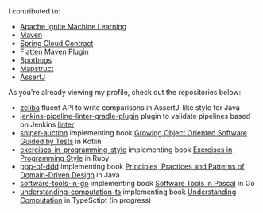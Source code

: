 <br>


I contributed to:
* [Apache Ignite Machine Learning](https://github.com/apache/ignite/pulls?q=is%3Apr+author%3Adehasi+is%3Aclosed+)
* [Maven](https://github.com/apache/maven/commits?author=dehasi)
* [Spring Cloud Contract](https://github.com/spring-cloud/spring-cloud-contract/commits?author=dehasi)
* [Flatten Maven Plugin](https://github.com/mojohaus/flatten-maven-plugin/pull/152)
* [Spotbugs](https://github.com/spotbugs/spotbugs/pulls?q=author%3Adehasi+)
* [Mapstruct](https://github.com/mapstruct/mapstruct/pulls?q=author%3Adehasi)
* [AssertJ](https://github.com/assertj/assertj/pulls?q=author%3Adehasi+)

As you're already viewing my profile, check out the repositories below:

* [zeliba](https://github.com/dehasi/zeliba) fluent API to write comparisons in AssertJ-like style for Java
* [jenkins-pipeline-linter-gradle-plugin](https://github.com/dehasi/jenkins-pipeline-linter-gradle-plugin) plugin to validate pipelines based on Jenkins [linter](https://www.jenkins.io/doc/book/pipeline/development/#linter)
* [sniper-auction](https://github.com/dehasi/sniper-auction) implementing book [Growing Object Oriented Software Guided by Tests](http://growing-object-oriented-software.com) in Kotlin
* [exercises-in-programming-style](https://github.com/dehasi/exercises-in-programming-style) implementing book  [Exercises in Programming Style](https://books.google.nl/books/about/Exercises_in_Programming_Style.html) in Ruby
* [ppp-of-ddd](https://github.com/dehasi/ppp-of-ddd) implementing book [Principles, Practices and Patterns of Domain-Driven Design](https://www.goodreads.com/en/book/show/25531393) in Java
* [software-tools-in-go](https://github.com/dehasi/software-tools-in-go) implementing book [Software Tools in Pascal](https://www.goodreads.com/en/book/show/515602) in Go
* [understanding-computation-ts](https://github.com/dehasi/understanding-computation-ts) implementing book [Understanding Computation](https://computationbook.com) in TypeSctipt (in progress)
